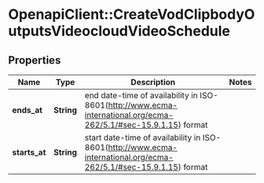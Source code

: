# OpenapiClient::CreateVodClipbodyOutputsVideocloudVideoSchedule

## Properties
Name | Type | Description | Notes
------------ | ------------- | ------------- | -------------
**ends_at** | **String** | end date-time of availability in ISO-8601(http://www.ecma-international.org/ecma-262/5.1/#sec-15.9.1.15) format | 
**starts_at** | **String** | start date-time of availability in ISO-8601(http://www.ecma-international.org/ecma-262/5.1/#sec-15.9.1.15) format | 


